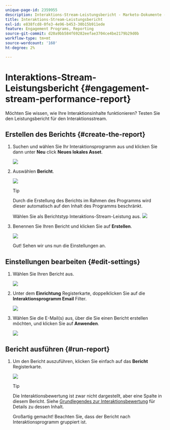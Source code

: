 ```yaml
---
unique-page-id: 2359955
description: Interaktions-Stream-Leistungsbericht - Marketo-Dokumente - Produktdokumentation
title: Interaktions-Stream-Leistungsbericht
exl-id: e838fcd8-0fe3-4e96-b453-30b15b911ede
feature: Engagement Programs, Reporting
source-git-commit: d20a9bb584f69282eefae3704ce4be2179b29d0b
workflow-type: tm+mt
source-wordcount: '160'
ht-degree: 2%

---
```


# Interaktions-Stream-Leistungsbericht {#engagement-stream-performance-report}

Möchten Sie wissen, wie Ihre Interaktionsinhalte funktionieren? Testen Sie den Leistungsbericht für den Interaktionsstream.

## Erstellen des Berichts {#create-the-report}

1. Suchen und wählen Sie Ihr Interaktionsprogramm aus und klicken Sie dann unter **Neu** click **Neues lokales Asset**.

   ![](assets/localassetnutring.jpg)

1. Auswählen **Bericht**.

   ![](assets/image2014-9-15-18-3a23-3a59.png)

   >[!TIP]
   >
   >Durch die Erstellung des Berichts im Rahmen des Programms wird dieser automatisch auf den Inhalt des Programms beschränkt.

   Wählen Sie als Berichtstyp Interaktions-Stream-Leistung aus.
   ![](assets/engagementreportchoose.png)

1. Benennen Sie Ihren Bericht und klicken Sie auf **Erstellen**.

   ![](assets/image2014-9-15-18-3a24-3a23.png)

   Gut! Sehen wir uns nun die Einstellungen an.

## Einstellungen bearbeiten {#edit-settings}

1. Wählen Sie Ihren Bericht aus.

   ![](assets/engagementperformancereport.jpg)

1. Unter dem **Einrichtung** Registerkarte, doppelklicken Sie auf die **Interaktionsprogramm Email** Filter.

   ![](assets/image2014-9-15-18-3a25-3a4.png)

1. Wählen Sie die E-Mail(s) aus, über die Sie einen Bericht erstellen möchten, und klicken Sie auf **Anwenden**.

   ![](assets/engagementfilter.jpg)

## Bericht ausführen {#run-report}

1. Um den Bericht auszuführen, klicken Sie einfach auf das **Bericht** Registerkarte.

   ![](assets/image2014-9-15-18-3a25-3a15.png)

   >[!TIP]
   >
   >Die Interaktionsbewertung ist zwar nicht dargestellt, aber eine Spalte in diesem Bericht. Siehe [Grundlegendes zur Interaktionsbewertung](/help/marketo/product-docs/email-marketing/drip-nurturing/reports-and-notifications/understanding-the-engagement-score.md) für Details zu dessen Inhalt.

   Großartig gemacht! Beachten Sie, dass der Bericht nach Interaktionsprogramm gruppiert ist.
